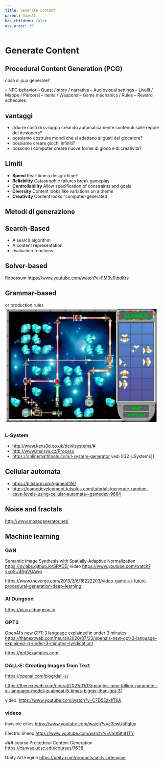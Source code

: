 ```yaml
---
title: Generate Content
parent: GameAI
has_children: false
nav_order: 30
---
```

# Generate Content

## Procedural Content Generation (PCG)

cosa si può generare?

– NPC behavior
– Quest / story / narrativa
– Audiovisual settings
– Livelli / Mappe / Percorsi
– Items / Weapons
– Game mechanics / Rules
– Reward schedules

## vantaggi
- ridurre costi di sviluppo creando automaticamente contenuti sulle regole dei designers?
- possiamo costruire mondi che si adattano ai gusti del giocatore?
- possiamo creare giochi infiniti?
- possono i computer creare nuove forme di gioco e di creatività?

## Limiti
- **Speed**
Real-time o design-time?
- **Reliability**
Catastrophic failures break gameplay
- **Controllability**
Allow specification of constraints and goals
- **Diversity**
Content looks like variations on a theme
- **Creativity**
Content looks "computer-generated

## Metodi di generazione
## Search-Based
- A search algorithm
- A content representation
- evaluation functions

## Solver-based
Ropossum <https://www.youtube.com/watch?v=FM3v0tbdKrs>

## Grammar-based
or production rules
 ![](img/game.refraction.jpg)

### L-System
- <http://www.kevs3d.co.uk/dev/lsystems/#>
- <http://www.malsys.cz/Process>
- <https://onlinemathtools.com/l-system-generator>
vedi [[32_LSystems]]

## Cellular automata
- <https://bitstorm.org/gameoflife/>
- <https://gamedevelopment.tutsplus.com/tutorials/generate-random-cave-levels-using-cellular-automata--gamedev-9664>

## Noise and fractals
<http://www.mazegenerator.net/>

## Machine learning
### GAN
Semantic Image Synthesis with Spatially-Adaptive Normalization
<https://nvlabs.github.io/SPADE/>
video <https://www.youtube.com/watch?v=p5U4NgVGAwg>

<https://www.theverge.com/2019/3/6/18222203/video-game-ai-future-procedural-generation-deep-learning>

### AI Dungeon
<https://play.aidungeon.io>

### GPT3
OpenAI’s new GPT-3 language explained in under 3 minutes
<https://thenextweb.com/neural/2020/07/23/openais-new-gpt-3-language-explained-in-under-3-minutes-syndication/>

<https://gpt3examples.com>

### DALL·E: Creating Images from Text
<https://openai.com/blog/dall-e/>

<https://thenextweb.com/neural/2021/01/13/googles-new-trillion-parameter-ai-language-model-is-almost-6-times-bigger-than-gpt-3/>

video: <https://www.youtube.com/watch?v=C7D5EzkhT6A>

### videos
Invisible cities
<https://www.youtube.com/watch?v=c3ewUbFqIuo>

Electric Sheep
<https://www.youtube.com/watch?v=Va1KBtI81TY>

### course
Procedural Content Generation
<https://canvas.ucsc.edu/courses/7638>

Unity Art Engine
<https://unity.com/products/unity-artengine>